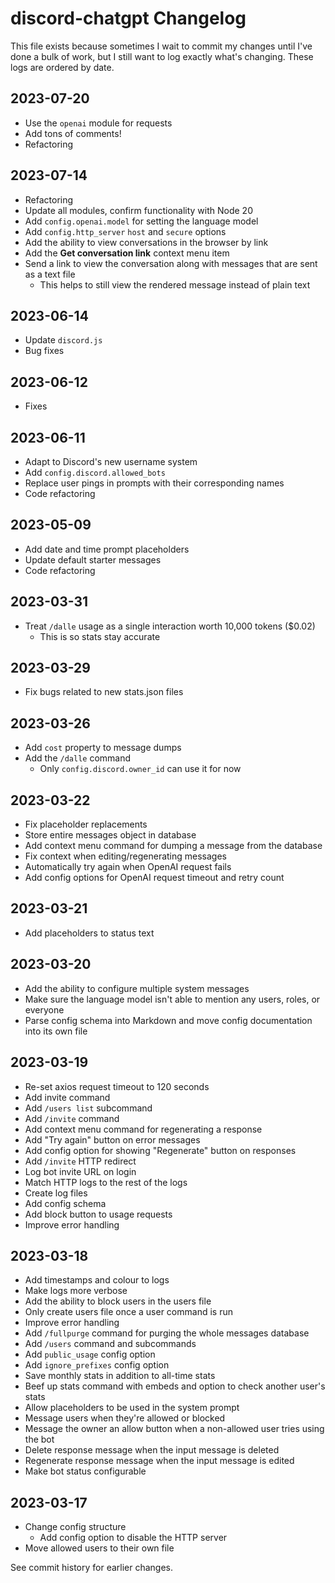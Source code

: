 # discord-chatgpt Changelog
This file exists because sometimes I wait to commit my changes until I've done a bulk of work, but I still want to log exactly what's changing. These logs are ordered by date.

## 2023-07-20
- Use the `openai` module for requests
- Add tons of comments!
- Refactoring

## 2023-07-14
- Refactoring
- Update all modules, confirm functionality with Node 20
- Add `config.openai.model` for setting the language model
- Add `config.http_server` `host` and `secure` options
- Add the ability to view conversations in the browser by link
- Add the **Get conversation link** context menu item
- Send a link to view the conversation along with messages that are sent as a text file
    - This helps to still view the rendered message instead of plain text

## 2023-06-14
- Update `discord.js`
- Bug fixes

## 2023-06-12
- Fixes

## 2023-06-11
- Adapt to Discord's new username system
- Add `config.discord.allowed_bots`
- Replace user pings in prompts with their corresponding names
- Code refactoring

## 2023-05-09
- Add date and time prompt placeholders
- Update default starter messages
- Code refactoring

## 2023-03-31
- Treat `/dalle` usage as a single interaction worth 10,000 tokens ($0.02)
    - This is so stats stay accurate

## 2023-03-29
- Fix bugs related to new stats.json files

## 2023-03-26
- Add `cost` property to message dumps
- Add the `/dalle` command
    - Only `config.discord.owner_id` can use it for now

## 2023-03-22
- Fix placeholder replacements
- Store entire messages object in database
- Add context menu command for dumping a message from the database
- Fix context when editing/regenerating messages
- Automatically try again when OpenAI request fails
- Add config options for OpenAI request timeout and retry count

## 2023-03-21
- Add placeholders to status text

## 2023-03-20
- Add the ability to configure multiple system messages
- Make sure the language model isn't able to mention any users, roles, or everyone
- Parse config schema into Markdown and move config documentation into its own file

## 2023-03-19
- Re-set axios request timeout to 120 seconds
- Add invite command
- Add `/users list` subcommand
- Add `/invite` command
- Add context menu command for regenerating a response
- Add "Try again" button on error messages
- Add config option for showing "Regenerate" button on responses
- Add `/invite` HTTP redirect
- Log bot invite URL on login
- Match HTTP logs to the rest of the logs
- Create log files
- Add config schema
- Add block button to usage requests
- Improve error handling

## 2023-03-18
- Add timestamps and colour to logs
- Make logs more verbose
- Add the ability to block users in the users file
- Only create users file once a user command is run
- Improve error handling
- Add `/fullpurge` command for purging the whole messages database
- Add `/users` command and subcommands
- Add `public_usage` config option
- Add `ignore_prefixes` config option
- Save monthly stats in addition to all-time stats
- Beef up stats command with embeds and option to check another user's stats
- Allow placeholders to be used in the system prompt
- Message users when they're allowed or blocked
- Message the owner an allow button when a non-allowed user tries using the bot
- Delete response message when the input message is deleted
- Regenerate response message when the input message is edited
- Make bot status configurable

## 2023-03-17
- Change config structure
    - Add config option to disable the HTTP server
- Move allowed users to their own file

See commit history for earlier changes.